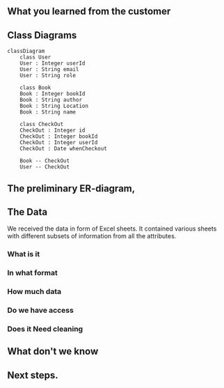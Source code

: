 ## What you learned from the customer
## Class Diagrams
```mermaid
classDiagram
    class User
    User : Integer userId
    User : String email
    User : String role

    class Book
    Book : Integer bookId
    Book : String author
    Book : String Location 
    Book : String name

    class CheckOut
    CheckOut : Integer id
    CheckOut : Integer bookId
    CheckOut : Integer userId 
    CheckOut : Date whenCheckout

    Book -- CheckOut
    User -- CheckOut
```
## The preliminary ER-diagram,
## The Data
We received the data in form of Excel sheets. It contained various sheets with different subsets of information from all the attributes.
### What is it
### In what format
### How much data
### Do we have access
### Does it Need cleaning
## What don't we know
## Next steps.
